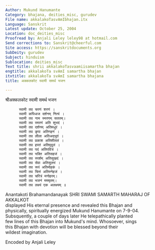 ```yaml
---
Author: Mukund Hanumante
Category: bhajana, deities_misc, gurudev
File name: akkalakoTasvAmIbhajan.itx
Language: Sanskrit
Latest update: October 25, 2004
Location: doc_deities_misc
Proofread by: Anjali Leley leley98 at hotmail.com
Send corrections to: Sanskrit@cheerful.com
Site access: https://sanskritdocuments.org
SubDeity: gurudev
Subject: hinduism
Sublocation: deities_misc
Text title: shrii akkalakoTasvaamiisamartha bhajan
engtitle: akkalakoTa svAmI samartha bhajan
itxtitle: akkalakoTa svAmI samartha bhajana
title: अक्कलकोट स्वामी समर्थ भजन

---
```

  
 श्रीअक्कलकोट स्वामी समर्थ भजन   
  
          स्वामी तव चरणं शरणं ।  
          स्वामी कपिध्वज दर्शनम् नित्यं ।  
          स्वामी तव नाम स्मरणम् सततम्।  
          स्वामी तव स्मरणं अति शुभदं ।  
          स्वामी तव दर्शनम् अतिमधुरं ।  
          स्वामी तव कृपा अतिगहनं ।  
          स्वामी तव लीला अतिअद्भूतं ।  
          स्वामी तव प्रकाश अतिशीतलं ।  
          स्वामी तव हस्तं अतिमृदुलं ।  
          स्वामी तव पदं अतिपवित्रं ।  
          स्वामी तव भक्ति अतिसहजं ।  
          स्वामी तव स्पर्शम् अतिसुखदं ।  
          स्वामी तव सेवा अतिसुलभं ।  
          स्वामी तव रूपं अतिमोहकं ।  
          स्वामी तव चित्तं अतिस्नेहजं ।  
          स्वामी तव चरित्रं मनोहरम्।  
          स्वामी तव भजनं मममृतम्।  
          स्वामी तव लक्ष्यं एक अलक्ष्यम् ॥  
  
  
  
Anantakoti Brahamandanayak SHRI SWAMI SAMARTH MAHARAJ OF AKKALKOT  
displayed His eternal presence and  revealed this Bhajan and  
physically, spiritually energized Mukund Hanumante on 7-9-04.  
Subsquently, a couple of days later He telepathically planted  
few lines of this Bhajan into Mukund's mind. Whosoever, sings  
this Bhajan with devotion will be blessed beyond their  
wildest imagination.  
  
  
  
Encoded by Anjali Leley  
  

